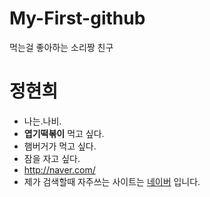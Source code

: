 # My-First-github
먹는걸 좋아하는 소리짱 친구

# 정현희
 * 나는.나비.
 * **엽기떡볶이** 먹고 싶다.
 * 햄버거가 먹고 싶다.
 * 잠을 자고 싶다.
 * http://naver.com/
 * 제가 검색할때 자주쓰는 사이트는 [네이버](http://www.naver.com/) 입니다.
